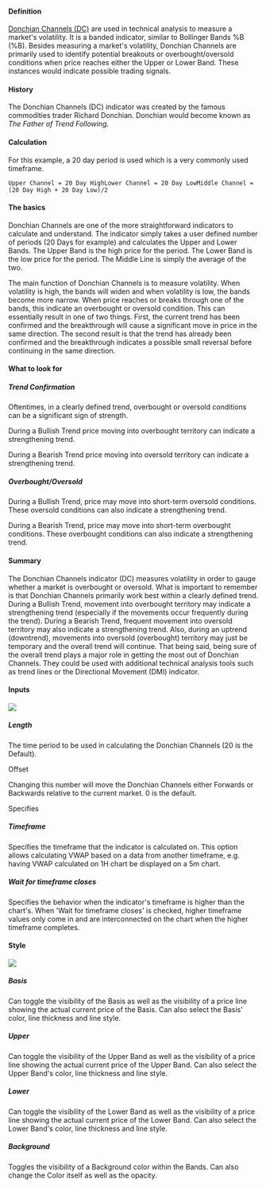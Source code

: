 #### Definition

[Donchian Channels (DC)](https://www.tradingview.com/scripts/donchianchannels/) are used in technical analysis to measure a market's volatility. It is a banded indicator, similar to Bollinger Bands %B (%B). Besides measuring a market's volatility, Donchian Channels are primarily used to identify potential breakouts or overbought/oversold conditions when price reaches either the Upper or Lower Band. These instances would indicate possible trading signals.

#### History

The Donchian Channels (DC) indicator was created by the famous commodities trader Richard Donchian. Donchian would become known as _The Father of Trend Following_.

#### Calculation

For this example, a 20 day period is used which is a very commonly used timeframe.

```
Upper Channel = 20 Day HighLower Channel = 20 Day LowMiddle Channel = (20 Day High + 20 Day Low)/2
```

#### The basics

Donchian Channels are one of the more straightforward indicators to calculate and understand. The indicator simply takes a user defined number of periods (20 Days for example) and calculates the Upper and Lower Bands. The Upper Band is the high price for the period. The Lower Band is the low price for the period. The Middle Line is simply the average of the two.

The main function of Donchian Channels is to measure volatility. When volatility is high, the bands will widen and when volatility is low, the bands become more narrow. When price reaches or breaks through one of the bands, this indicate an overbought or oversold condition. This can essentially result in one of two things. First, the current trend has been confirmed and the breakthrough will cause a significant move in price in the same direction. The second result is that the trend has already been confirmed and the breakthrough indicates a possible small reversal before continuing in the same direction.

#### What to look for

##### Trend Confirmation

Oftentimes, in a clearly defined trend, overbought or oversold conditions can be a significant sign of strength.

During a Bullish Trend price moving into overbought territory can indicate a strengthening trend.

During a Bearish Trend price moving into oversold territory can indicate a strengthening trend.

##### Overbought/Oversold

During a Bullish Trend, price may move into short-term oversold conditions. These oversold conditions can also indicate a strengthening trend.

During a Bearish Trend, price may move into short-term overbought conditions. These overbought conditions can also indicate a strengthening trend.

#### Summary

The Donchian Channels indicator (DC) measures volatility in order to gauge whether a market is overbought or oversold. What is important to remember is that Donchian Channels primarily work best within a clearly defined trend. During a Bullish Trend, movement into overbought territory may indicate a strengthening trend (especially if the movements occur frequently during the trend). During a Bearish Trend, frequent movement into oversold territory may also indicate a strengthening trend. Also, during an uptrend (downtrend), movements into oversold (overbought) territory may just be temporary and the overall trend will continue. That being said, being sure of the overall trend plays a major role in getting the most out of Donchian Channels. They could be used with additional technical analysis tools such as trend lines or the Directional Movement (DMI) indicator.

#### Inputs

![](https://s3.amazonaws.com/cdn.freshdesk.com/data/helpdesk/attachments/production/43436148770/original/NCHeJHWUH_vNF_-Czp6jIN0xcYwt7oVfZA.png?1694679367)

##### Length

The time period to be used in calculating the Donchian Channels (20 is the Default).

Offset

Changing this number will move the Donchian Channels either Forwards or Backwards relative to the current market. 0 is the default.

Specifies 

##### Timeframe

Specifies the timeframe that the indicator is calculated on. This option allows calculating VWAP based on a data from another timeframe, e.g. having VWAP calculated on 1H chart be displayed on a 5m chart.

##### Wait for timeframe closes

Specifies the behavior when the indicator's timeframe is higher than the chart's. When 'Wait for timeframe closes' is checked, higher timeframe values only come in and are interconnected on the chart when the higher timeframe completes.

#### Style

![](https://s3.amazonaws.com/cdn.freshdesk.com/data/helpdesk/attachments/production/43080394931/original/SUdA0XZj-1bsCTF3-7wNH1xWT9p7hSlP5g.png?1572022456)

##### Basis

Can toggle the visibility of the Basis as well as the visibility of a price line showing the actual current price of the Basis. Can also select the Basis' color, line thickness and line style.

##### Upper

Can toggle the visibility of the Upper Band as well as the visibility of a price line showing the actual current price of the Upper Band. Can also select the Upper Band's color, line thickness and line style.

##### Lower

##### 

Can toggle the visibility of the Lower Band as well as the visibility of a price line showing the actual current price of the Lower Band. Can also select the Lower Band's color, line thickness and line style.

##### Background

Toggles the visibility of a Background color within the Bands. Can also change the Color itself as well as the opacity.
